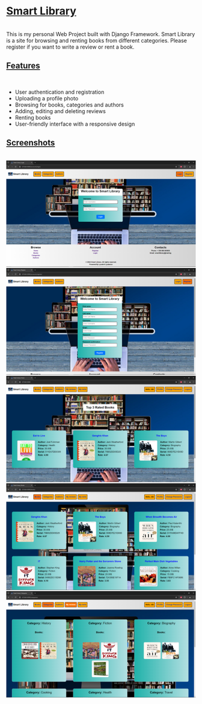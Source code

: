 <u><h1>Smart Library</h1></u><br>
This is my personal Web Project built with Django Framework. Smart Library is a site for browsing and renting books from different categories. Please register if you want to write a review or rent a book.
<u><h2>Features</h2></u><br>
- User authentication and registration
- Uploading a profile photo
- Browsing for books, categories and authors
- Adding, editing and deleting reviews
- Renting books
- User-friendly interface with a responsive design

<u><h2>Screenshots</h2></u><br>
![Login Page](images_for_readme/login.png)
![Register Page](images_for_readme/register.png)
![Home Page](images_for_readme/home_page.png)
![Books Page](images_for_readme/books.png)
![Categories Page](images_for_readme/categories.png)
